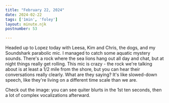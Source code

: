 ```yaml
---
title: "February 22, 2024"
date: 2024-02-22
tags: ['1min', 'foley']
layout: minute.njk
postnumber: 53

---
```


Headed up to Lopez today with Leesa, Kim and Chris, the dogs, and my Soundshark parabolic mic. I managed to catch some aquatic mystery sounds. There's a rock where the sea lions hang out all day and chat, but at night things really get rolling. This mic is crazy - the rock we're talking about is at least a 1/2 mile from the shore, but you can hear their conversations really clearly. What are they saying? It's like slowed-down speech, like they're living on a different time scale than we are. 

Check out the image: you can see quiter blurts in the 1st ten seconds, then a lot of complex vocalizations afterward. 